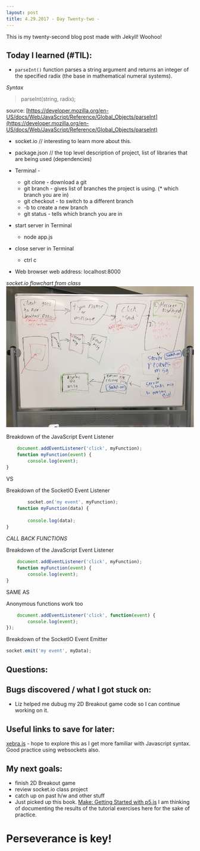 ```yaml
---
layout: post
title: 4.29.2017 - Day Twenty-two - 
---
```


This is my twenty-second blog post made with Jekyll! Woohoo! 

## Today I learned (#TIL):   

- `parseInt()` function parses a string argument and returns an integer of the specified radix (the base in mathematical numeral systems).

_Syntax_
> parseInt(string, radix);

source:  [https://developer.mozilla.org/en-US/docs/Web/JavaScript/Reference/Global_Objects/parseInt](https://developer.mozilla.org/en-US/docs/Web/JavaScript/Reference/Global_Objects/parseInt)

- socket.io  // interesting to learn more about this.

- package.json // the top level description of project, list of libraries that are being used (dependencies)

- Terminal - 
    * git clone - download a git
    * git branch - gives list of branches the project is using. (* which branch you are in)
    * git checkout - to switch to a different branch
    * -b to create a new branch
    * git status - tells which branch you are in

- start server in Terminal
    * node app.js
- close server in Terminal
    * ctrl c 

- Web browser web address:  localhost:8000

_socket.io flowchart from class_
![socketio_flowchart](/images/socketio_flowchart.jpg)

Breakdown of the JavaScript Event Listener
```javascript
    document.addEventListener('click', myFunction);
    function myFunction(event) {
        console.log(event);
}
```
VS

Breakdown of the SocketIO Event Listener
```javascript
        socket.on('my event', myFunction);
    function myFunction(data) {

        console.log(data);
}
```



_CALL BACK FUNCTIONS_

Breakdown of the JavaScript Event Listener
```javascript
    document.addEventListener('click', myFunction);
    function myFunction(event) {
        console.log(event);
}
```

SAME AS

Anonymous functions work too
```javascript
    document.addEventListener('click', function(event) {
        console.log(event);
});
```



Breakdown of the SocketIO Event Emitter
```javascript
socket.emit('my event', myData);
```

## Questions:


## Bugs discovered / what I got stuck on:

- Liz helped me dubug my 2D Breakout game code so I can continue working on it.  

## Useful links to save for later:

[xebra.js](https://cycling74.github.io/xebra.js/) - hope to explore this as I get more familiar with Javascript syntax.  Good practice using websockets also. 


## My next goals:

- finish 2D Breakout game
- review socket.io class project
- catch up on past h/w and other stuff
- Just picked up this book.  [Make:  Getting Started with p5.js](https://p5js.org/books/)
I am thinking of documenting the results of the tutorial exercises here for the sake of practice. 


# Perseverance is key!







